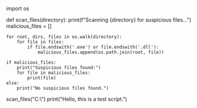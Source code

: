 import os

def scan_files(directory):
    print(f"Scanning {directory} for suspicious files...")
    malicious_files = []
    
    for root, dirs, files in os.walk(directory):
        for file in files:
            if file.endswith('.exe') or file.endswith('.dll'):
                malicious_files.append(os.path.join(root, file))
    
    if malicious_files:
        print("Suspicious files found:")
        for file in malicious_files:
            print(file)
    else:
        print("No suspicious files found.")

scan_files("C:\\")
print("Hello, this is a test script.")

